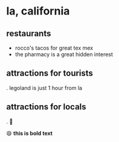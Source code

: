 # la, california

## restaurants

- rocco's tacos for great tex mex
- the pharmacy is a great hidden interest
## attractions for tourists

. legoland is just 1 hour from la

## attractions for locals
. :crocodile:

:smile: **this is bold text**
